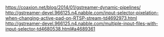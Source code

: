 https://coaxion.net/blog/2014/01/gstreamer-dynamic-pipelines/ 
http://gstreamer-devel.966125.n4.nabble.com/input-selector-pixelation-when-changing-active-pad-on-RTSP-stream-td4692973.html
http://gstreamer-devel.966125.n4.nabble.com/multiple-input-files-with-input-selector-td4680538.html#a4689361 